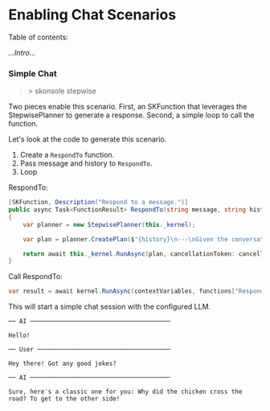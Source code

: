 # Enabling Chat Scenarios

Table of contents:


*...Intro...*

### Simple Chat

> \> skonsole stepwise

Two pieces enable this scenario. First, an SKFunction that leverages the StepwisePlanner to generate a response. Second, a simple loop to call the function.

Let's look at the code to generate this scenario.

1. Create a `RespondTo` function.
2. Pass message and history to `RespondTo`.
3. Loop

RespondTo:

```csharp
[SKFunction, Description("Respond to a message.")]
public async Task<FunctionResult> RespondTo(string message, string history, CancellationToken cancellationToken = default)
{
    var planner = new StepwisePlanner(this._kernel);

    var plan = planner.CreatePlan($"{history}\n---\nGiven the conversation history, respond to the most recent message.");

    return await this._kernel.RunAsync(plan, cancellationToken: cancellationToken);
}
```

Call RespondTo:

```csharp
var result = await kernel.RunAsync(contextVariables, functions["RespondTo"]);
```

This will start a simple chat session with the configured LLM.

```
── AI ───────────────────────────────────────

Hello!

── User ─────────────────────────────────────

Hey there! Got any good jokes?

── AI ───────────────────────────────────────

Sure, here's a classic one for you: Why did the chicken cross the road? To get to the other side!
```